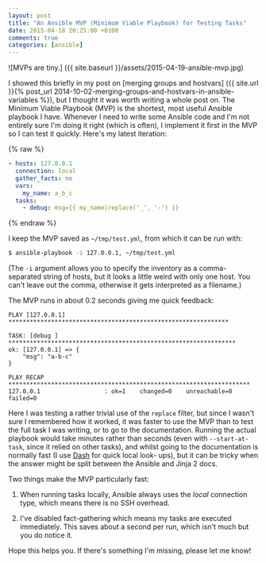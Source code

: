 ```yaml
---
layout: post
title: "An Ansible MVP (Minimum Viable Playbook) for Testing Tasks"
date: 2015-04-18 20:25:00 +0100
comments: true
categories: [ansible]
---
```


![MVPs are tiny.] ({{ site.baseurl }}/assets/2015-04-19-ansible-mvp.jpg)

I showed this briefly in my post on
[merging groups and hostvars]
({{ site.url }}{% post_url 2014-10-02-merging-groups-and-hostvars-in-ansible-variables %}),
but I thought it was worth writing a whole post on. The Minimum Viable Playbook
(MVP) is the shortest, most useful Ansible playbook I have. Whenever I need to
write some Ansible code and I'm not entirely sure I'm doing it right (which is
often), I implement it first in the MVP so I can test it quickly. Here's my
latest iteration:

{% raw %}
```yaml
- hosts: 127.0.0.1
  connection: local
  gather_facts: no
  vars:
    my_name: a_b_c
  tasks:
    - debug: msg={{ my_name|replace('_', '-') }}
```
{% endraw %}

I keep the MVP saved as `~/tmp/test.yml`, from which it can be run with:

```sh
$ ansible-playbook -i 127.0.0.1, ~/tmp/test.yml
```

(The `-i` argument allows you to specify the inventory as a comma-separated
string of hosts, but it looks a little weird with only one host. You can't
leave out the comma, otherwise it gets interpreted as a filename.)

The MVP runs in about 0.2 seconds giving me quick feedback:

```
PLAY [127.0.0.1] **************************************************************

TASK: [debug ] ****************************************************************
ok: [127.0.0.1] => {
    "msg": "a-b-c"
}

PLAY RECAP ********************************************************************
127.0.0.1                  : ok=1    changed=0    unreachable=0    failed=0
```

Here I was testing a rather trivial use of the `replace` filter, but since I
wasn't sure I remembered how it worked, it was faster to use the MVP than to
test the full task I was writing, or to go to the documentation. Running the
actual playbook would take minutes rather than seconds (even with `--start-at-
task`, since it relied on other tasks), and whilst going to the documentation
is normally fast (I use [Dash](https://kapeli.com/dash) for quick local look-
ups), but it can be tricky when the answer might be split between the Ansible
and Jinja 2 docs.

Two things make the MVP particularly fast:

1. When running tasks locally, Ansible always uses the *local* connection type,
   which means there is no SSH overhead.

2. I've disabled fact-gathering which means my tasks are executed immediately.
   This saves about a second per run, which isn't much but you do notice it.

Hope this helps you. If there's something I'm missing, please let me know!
